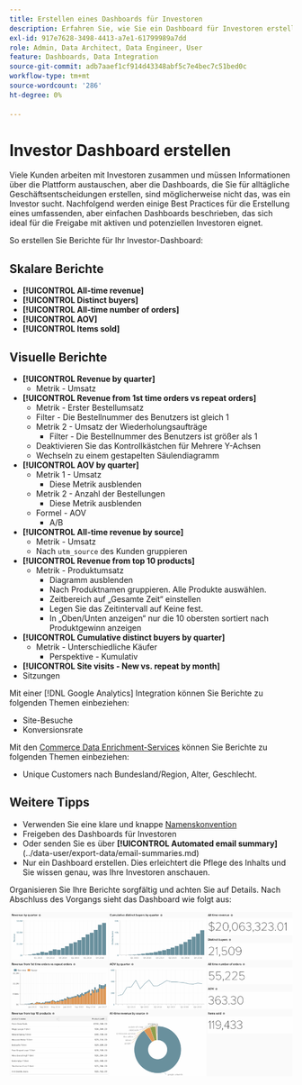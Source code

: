 ```yaml
---
title: Erstellen eines Dashboards für Investoren
description: Erfahren Sie, wie Sie ein Dashboard für Investoren erstellen.
exl-id: 917e7628-3498-4413-a7e1-61799989a7dd
role: Admin, Data Architect, Data Engineer, User
feature: Dashboards, Data Integration
source-git-commit: adb7aaef1cf914d43348abf5c7e4bec7c51bed0c
workflow-type: tm+mt
source-wordcount: '286'
ht-degree: 0%

---
```


# Investor Dashboard erstellen

Viele Kunden arbeiten mit Investoren zusammen und müssen Informationen über die Plattform austauschen, aber die Dashboards, die Sie für alltägliche Geschäftsentscheidungen erstellen, sind möglicherweise nicht das, was ein Investor sucht. Nachfolgend werden einige Best Practices für die Erstellung eines umfassenden, aber einfachen Dashboards beschrieben, das sich ideal für die Freigabe mit aktiven und potenziellen Investoren eignet.

So erstellen Sie Berichte für Ihr Investor-Dashboard:

## Skalare Berichte

* **[!UICONTROL All-time revenue]**
* **[!UICONTROL Distinct buyers]**
* **[!UICONTROL All-time number of orders]**
* **[!UICONTROL AOV]**
* **[!UICONTROL Items sold]**

## Visuelle Berichte

* **[!UICONTROL Revenue by quarter]**
   * Metrik - Umsatz
* **[!UICONTROL Revenue from 1st time orders vs repeat orders]**
   * Metrik - Erster Bestellumsatz
   * Filter - Die Bestellnummer des Benutzers ist gleich 1
   * Metrik 2 - Umsatz der Wiederholungsaufträge
      * Filter - Die Bestellnummer des Benutzers ist größer als 1
   * Deaktivieren Sie das Kontrollkästchen für Mehrere Y-Achsen
   * Wechseln zu einem gestapelten Säulendiagramm
* **[!UICONTROL AOV by quarter]**
   * Metrik 1 - Umsatz
      * Diese Metrik ausblenden
   * Metrik 2 - Anzahl der Bestellungen
      * Diese Metrik ausblenden
   * Formel - AOV
      * A/B
* **[!UICONTROL All-time revenue by source]**
   * Metrik - Umsatz
   * Nach `utm_source` des Kunden gruppieren
* **[!UICONTROL Revenue from top 10 products]**
   * Metrik - Produktumsatz
      * Diagramm ausblenden
      * Nach Produktnamen gruppieren. Alle Produkte auswählen.
      * Zeitbereich auf „Gesamte Zeit“ einstellen
      * Legen Sie das Zeitintervall auf Keine fest.
      * In „Oben/Unten anzeigen“ nur die 10 obersten sortiert nach Produktgewinn anzeigen
* **[!UICONTROL Cumulative distinct buyers by quarter]**
   * Metrik - Unterschiedliche Käufer
      * Perspektive - Kumulativ
* **[!UICONTROL Site visits - New vs. repeat by month]**
* Sitzungen

Mit einer [!DNL Google Analytics] Integration können Sie Berichte zu folgenden Themen einbeziehen:

* Site-Besuche
* Konversionsrate

Mit den [Commerce Data Enrichment-Services](https://business.adobe.com/products/magento/magento-commerce.html) können Sie Berichte zu folgenden Themen einbeziehen:

* Unique Customers nach Bundesland/Region, Alter, Geschlecht.

## Weitere Tipps

* Verwenden Sie eine klare und knappe [Namenskonvention](../best-practices/naming-elements.md)
* Freigeben des Dashboards für Investoren
* Oder senden Sie es über **[!UICONTROL Automated email summary]**(../data-user/export-data/email-summaries.md)
* Nur ein Dashboard erstellen. Dies erleichtert die Pflege des Inhalts und Sie wissen genau, was Ihre Investoren anschauen.

Organisieren Sie Ihre Berichte sorgfältig und achten Sie auf Details. Nach Abschluss des Vorgangs sieht das Dashboard wie folgt aus:

![](../../mbi/assets/investor-dboard-example.png)
